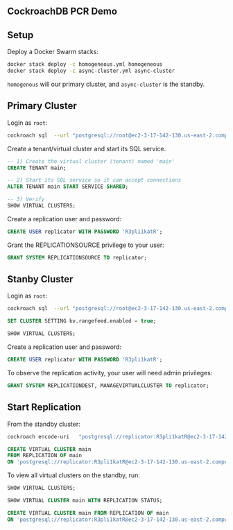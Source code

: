 ## CockroachDB PCR Demo

## Setup

Deploy a Docker Swarm stacks:

```bash
docker stack deploy -c homogeneous.yml homogeneous
docker stack deploy -c async-cluster.yml async-cluster
```

`homogenous` will our primary cluster, and `async-cluster` is the standby.

## Primary Cluster

Login as `root`:

```bash
cockroach sql  --url "postgresql://root@ec2-3-17-142-130.us-east-2.compute.amazonaws.com:26257?options=-ccluster=system&sslmode=verify-full" --certs-dir=volumes/certs
```

Create a tenant/virtual cluster and start its SQL service.

```sql
-- 1) Create the virtual cluster (tenant) named 'main'
CREATE TENANT main;

-- 2) Start its SQL service so it can accept connections
ALTER TENANT main START SERVICE SHARED;

-- 3) Verify
SHOW VIRTUAL CLUSTERS;
```

Create a replication user and password:

```sql
CREATE USER replicator WITH PASSWORD 'R3pli1katR';
```

Grant the REPLICATIONSOURCE privilege to your user:

```sql
GRANT SYSTEM REPLICATIONSOURCE TO replicator;
```


## Stanby Cluster

Login as `root`:

```bash
cockroach sql  --url "postgresql://root@ec2-3-17-142-130.us-east-2.compute.amazonaws.com:26290?options=-ccluster=system&sslmode=verify-full" --certs-dir=volumes/certs
```

```sql
SET CLUSTER SETTING kv.rangefeed.enabled = true;
```

```sql
SHOW VIRTUAL CLUSTERS;
```

Create a replication user and password:

```sql
CREATE USER replicator WITH PASSWORD 'R3pli1katR';
```

To observe the replication activity, your user will need admin privileges:

```sql
GRANT SYSTEM REPLICATIONDEST, MANAGEVIRTUALCLUSTER TO replicator;
```

## Start Replication

From the standby cluster:

```bash
cockroach encode-uri   "postgresql://replicator:R3pli1katR@ec2-3-17-142-130.us-east-2.compute.amazonaws.com:26257/defaultdb?options=-ccluster%3Dsystem&sslmode=verify-full"   --ca-cert volumes/certs/ca.crt   --inline
```

```sql
CREATE VIRTUAL CLUSTER main
FROM REPLICATION OF main
ON 'postgresql://replicator:R3pli1katR@ec2-3-17-142-130.us-east-2.compute.amazonaws.com:26257/defaultdb?options=-ccluster%3Dsystem&sslinline=true&sslmode=verify-full&sslrootcert=-----BEGIN+CERTIFICATE-----%0AMIIDJTCCAg2gAwIBAgIQHMXCE3k4XIl%2FBhDtScLaDzANBgkqhkiG9w0BAQsFADAr%0AMRIwEAYDVQQKEwlDb2Nrcm9hY2gxFTATBgNVBAMTDENvY2tyb2FjaCBDQTAeFw0y%0ANTA4MTAwMTQ3NThaFw0zNTA4MTkwMTQ3NThaMCsxEjAQBgNVBAoTCUNvY2tyb2Fj%0AaDEVMBMGA1UEAxMMQ29ja3JvYWNoIENBMIIBIjANBgkqhkiG9w0BAQEFAAOCAQ8A%0AMIIBCgKCAQEAnQK36rcaLX2PbAosqPq4csxLR%2FpXHkxWFmnu2BM4PRnQgrk5PPra%0AF%2By8ueSO13FxhkeTNgLsTEWBXZm%2F66ibDsM3cLTh7mPKw%2FvEe47qX8QmlimFy3uE%0A07zTFU6GfF9RuuVb4KViCD%2FYnfDzUkV%2BTwEOsVFGwtykGnui4yWAC41WmIi0sWn7%0Aq3nHU1ImfpFIdHj4USJL%2F3dvwhGr8Z2mXBcD7LSD%2FugkKSCr9w9ZfawmL2GvmYDQ%0ABrlnNP84PAneRoebKlpiuXymBbxn6BjwtIxVJiHgwSR7BKbobiCz0o1Ent6cRkjc%0AJt3U9KmSieMGY33kVXgweiEA61evKhk81wIDAQABo0UwQzAOBgNVHQ8BAf8EBAMC%0AAuQwEgYDVR0TAQH%2FBAgwBgEB%2FwIBATAdBgNVHQ4EFgQUZQj89zragSipDofCP1uN%0A27Ns3BEwDQYJKoZIhvcNAQELBQADggEBAGJWwsyPPOVanT92l%2B369Za%2BHOF3CBND%0AjK4hpQcpi7W6l8Fg0pRj%2B6N%2BeQLOvM1UvgyxxNwctN2SnOF14MPsmOCL7EeIT2z7%0AfZQDNFu1sZQum4EKGHO5rOPsM6lmnFWhaaXRmrUvPkfZ8FzFFKDA30ZgPfmkdOwo%0A8XQOm51%2FcKX9ZW84fYroZj69L3dOdvw4BhHn%2BW4K%2BgOgxMMotT6rZg4Q1%2FilI6Zi%0A9E4kCX2gFCbBp1B4hHWw%2Fnc3zU0rWBUg8upm%2B%2BwXD2F22wwlxyownI82kRPiHqfi%0AsS3%2FWr9RkAqwku25KOpILPwQMbUiZt0GzY1TehjR1HX2Ek4xZr6%2B0IQ%3D%0A-----END+CERTIFICATE-----%0A';
```

To view all virtual clusters on the standby, run:

```sql
SHOW VIRTUAL CLUSTERS;
```

```sql
SHOW VIRTUAL CLUSTER main WITH REPLICATION STATUS; 
```

```sql
CREATE VIRTUAL CLUSTER main FROM REPLICATION OF main                                         
ON 'postgresql://replicator:R3pli1katR@ec2-3-17-142-130.us-east-2.compute.amazonaws.com:26257/defaultdb?options=-ccluster%3Dsystem&sslmode=verify-full&sslrootcert=/cockroach/certs/ca.crt';
```